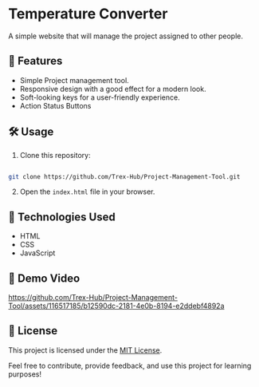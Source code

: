 # Temperature Converter

A simple website that will manage the project assigned to other people.

## 🚀 Features

- Simple Project management tool.
- Responsive design with a good effect for a modern look.
- Soft-looking keys for a user-friendly experience.
- Action Status Buttons

## 🛠️ Usage

1. Clone this repository: 
```bash 

git clone https://github.com/Trex-Hub/Project-Management-Tool.git
   ```
2. Open the `index.html` file in your browser.

## 🧰 Technologies Used

- HTML
- CSS
- JavaScript

## 🎥 Demo Video



https://github.com/Trex-Hub/Project-Management-Tool/assets/116517185/b12590dc-2181-4e0b-8194-e2ddebf4892a



## 📝 License

This project is licensed under the [MIT License](LICENSE).

Feel free to contribute, provide feedback, and use this project for learning purposes!




